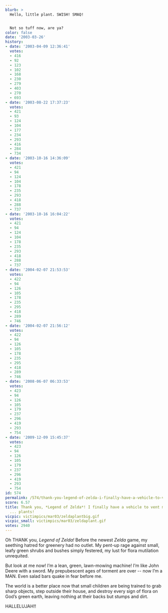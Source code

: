 ```yaml
---
blurb: >
  Hello, little plant. SWISH! SMAQ!


  Not so tuff now, are ya?
color: false
date: '2003-03-26'
history:
- date: '2003-04-09 12:36:41'
  votes:
  - 416
  - 92
  - 123
  - 102
  - 168
  - 230
  - 279
  - 403
  - 270
  - 693
- date: '2003-08-22 17:37:23'
  votes:
  - 421
  - 93
  - 124
  - 104
  - 177
  - 234
  - 293
  - 416
  - 284
  - 734
- date: '2003-10-16 14:36:09'
  votes:
  - 421
  - 94
  - 124
  - 104
  - 178
  - 235
  - 293
  - 418
  - 288
  - 737
- date: '2003-10-16 16:04:22'
  votes:
  - 421
  - 94
  - 124
  - 104
  - 178
  - 235
  - 293
  - 418
  - 288
  - 737
- date: '2004-02-07 21:53:53'
  votes:
  - 422
  - 94
  - 126
  - 105
  - 178
  - 235
  - 295
  - 418
  - 289
  - 746
- date: '2004-02-07 21:56:12'
  votes:
  - 422
  - 94
  - 126
  - 105
  - 178
  - 235
  - 295
  - 418
  - 289
  - 746
- date: '2008-06-07 06:33:53'
  votes:
  - 423
  - 94
  - 126
  - 105
  - 179
  - 237
  - 296
  - 419
  - 293
  - 754
- date: '2009-12-09 15:45:37'
  votes:
  - 423
  - 94
  - 126
  - 105
  - 179
  - 237
  - 296
  - 419
  - 293
  - 754
id: 574
permalink: /574/thank-you-legend-of-zelda-i-finally-have-a-vehicle-to-vent-my-rage-against--plants/
score: 6.57
title: Thank you, *Legend of Zelda*! I finally have a vehicle to vent my rage against
  ... plants!
vicpic: victimpics/mar03/zeldaplantbig.gif
vicpic_small: victimpics/mar03/zeldaplant.gif
votes: 2940
---
```


Oh THANK you, *Legend of Zelda!* Before the newest *Zelda* game, my
seething hatred for greenery had no outlet. My pent-up rage against
small, leafy green shrubs and bushes simply festered, my lust for flora
mutilation unrequited.

But look at me now! I’m a lean, green, lawn-mowing machine! I’m like
John Deere with a sword. My prepubescent ages of torment are over -- now
I’m a MAN. Even salad bars quake in fear before me.

The world is a better place now that small children are being trained to
grab sharp objects, step outside their house, and destroy every sign of
flora on God’s green earth, leaving nothing at their backs but stumps
and dirt.

HALLELUJAH!!